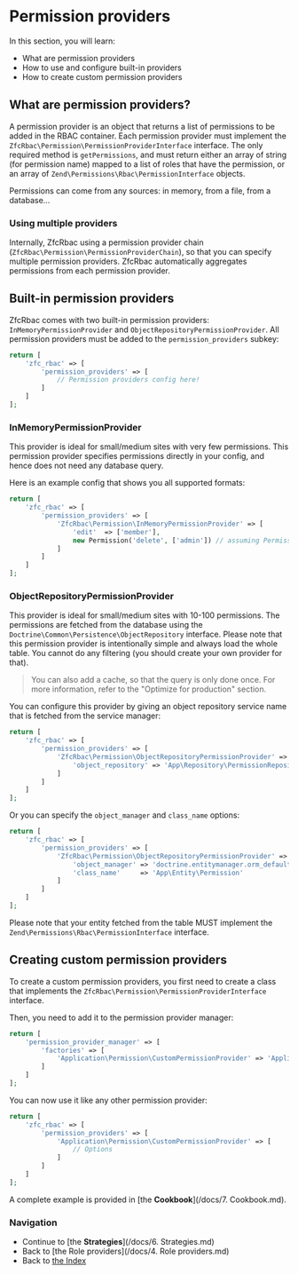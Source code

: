 # Permission providers

In this section, you will learn:

* What are permission providers
* How to use and configure built-in providers
* How to create custom permission providers

## What are permission providers?

A permission provider is an object that returns a list of permissions to be added in the RBAC container. Each
permission provider must implement the `ZfcRbac\Permission\PermissionProviderInterface` interface. The only required
method is `getPermissions`, and must return either an array of string (for permission name) mapped to a list of roles
that have the permission, or an array of `Zend\Permissions\Rbac\PermissionInterface` objects.

Permissions can come from any sources: in memory, from a file, from a database...

### Using multiple providers

Internally, ZfcRbac using a permission provider chain (`ZfcRbac\Permission\PermissionProviderChain`), so that you can
specify multiple permission providers. ZfcRbac automatically aggregates permissions from each permission provider.

## Built-in permission providers

ZfcRbac comes with two built-in permission providers: `InMemoryPermissionProvider` and `ObjectRepositoryPermissionProvider`.
All permission providers must be added to the `permission_providers` subkey:

```php
return [
    'zfc_rbac' => [
        'permission_providers' => [
            // Permission providers config here!
        ]
    ]
];
```

### InMemoryPermissionProvider

This provider is ideal for small/medium sites with very few permissions. This permission provider specifies permissions
directly in your config, and hence does not need any database query.

Here is an example config that shows you all supported formats:

```php
return [
    'zfc_rbac' => [
        'permission_providers' => [
            'ZfcRbac\Permission\InMemoryPermissionProvider' => [
                'edit'  => ['member'],
                new Permission('delete', ['admin']) // assuming Permission implements PermissionInterface
            ]
        ]
    ]
];
```

### ObjectRepositoryPermissionProvider

This provider is ideal for small/medium sites with 10-100 permissions. The permissions are fetched from the database
using the `Doctrine\Common\Persistence\ObjectRepository` interface. Please note that this permission provider is intentionally simple
and always load the whole table. You cannot do any filtering (you should create your own provider for that).

> You can also add a cache, so that the query is only done once. For more information, refer to the "Optimize
for production" section.

You can configure this provider by giving an object repository service name that is fetched from the service manager:

```php
return [
    'zfc_rbac' => [
        'permission_providers' => [
            'ZfcRbac\Permission\ObjectRepositoryPermissionProvider' => [
                'object_repository' => 'App\Repository\PermissionRepository'
            ]
        ]
    ]
];
```

Or you can specify the `object_manager` and `class_name` options:

```php
return [
    'zfc_rbac' => [
        'permission_providers' => [
            'ZfcRbac\Permission\ObjectRepositoryPermissionProvider' => [
                'object_manager' => 'doctrine.entitymanager.orm_default',
                'class_name'     => 'App\Entity\Permission'
            ]
        ]
    ]
];
```

Please note that your entity fetched from the table MUST implement the `Zend\Permissions\Rbac\PermissionInterface` interface.


## Creating custom permission providers

To create a custom permission providers, you first need to create a class that implements the
`ZfcRbac\Permission\PermissionProviderInterface` interface.

Then, you need to add it to the permission provider manager:

```php
return [
    'permission_provider_manager' => [
        'factories' => [
            'Application\Permission\CustomPermissionProvider' => 'Application\Factory\CustomPermissionProviderFactory'
        ]
    ]
];
```

You can now use it like any other permission provider:

```php
return [
    'zfc_rbac' => [
        'permission_providers' => [
            'Application\Permission\CustomPermissionProvider' => [
                // Options
            ]
        ]
    ]
];
```

A complete example is provided in [the **Cookbook**](/docs/7. Cookbook.md).

### Navigation

* Continue to [the **Strategies**](/docs/6. Strategies.md)
* Back to [the Role providers](/docs/4. Role providers.md)
* Back to [the Index](/docs/Readme.md)